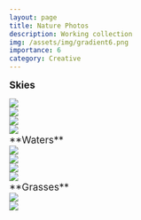 ```yaml
---
layout: page
title: Nature Photos
description: Working collection
img: /assets/img/gradient6.png
importance: 6
category: Creative
---
```

<!-- start -->
<span style="font-size:1.25em;">**Skies**</span>
<div class="row mt-3">
    <div class="col-sm mt-3 mt-md-0">
        <img class="img-fluid rounded z-depth-1" src="{{ site.baseurl }}/assets/img/naturePhotos/IMG_6831.jpg">
    </div>
    <div class="col-sm mt-3 mt-md-0">
        <img class="img-fluid rounded z-depth-1" src="{{ site.baseurl }}/assets/img/naturePhotos/IMG_6832.jpg">
    </div>
</div>    

<!-- row 2 -->
<div class="row mt-3">
    <div class="col-sm mt-3 mt-md-0">
        <img class="img-fluid rounded z-depth-1" src="{{ site.baseurl }}/assets/img/naturePhotos/IMG_6476.jpg">
    </div>
    <div class="col-sm mt-3 mt-md-0">
        <img class="img-fluid rounded z-depth-1" src="{{ site.baseurl }}/assets/img/naturePhotos/IMG_0522.png">
    </div>
</div>
<div class="caption">
    
</div>
<!-- end -->
<!-- start -->
<span style="font-size:1.25em;">**Waters**</span>
<div class="row mt-3">
    <div class="col-sm mt-3 mt-md-0">
        <img class="img-fluid rounded z-depth-1" src="{{ site.baseurl }}/assets/img/naturePhotos/IMG_0005.jpg">
    </div>
    <div class="col-sm mt-3 mt-md-0">
        <img class="img-fluid rounded z-depth-1" src="{{ site.baseurl }}/assets/img/naturePhotos/IMG_0009.jpg">
    </div>
</div>    

<!-- row 2 -->
<div class="row mt-3">
    <div class="col-sm mt-3 mt-md-0">
        <img class="img-fluid rounded z-depth-1" src="{{ site.baseurl }}/assets/img/naturePhotos/IMG_0339.png">
    </div>
    <div class="col-sm mt-3 mt-md-0">
        <img class="img-fluid rounded z-depth-1" src="{{ site.baseurl }}/assets/img/naturePhotos/IMG_0612.png">
    </div>
</div>
<div class="caption">
    
</div>
<!-- end -->
<!-- start -->
<span style="font-size:1.25em;">**Grasses**</span>
<div class="row mt-3">
    <div class="col-sm mt-3 mt-md-0">
        <img class="img-fluid rounded z-depth-1" src="{{ site.baseurl }}/assets/img/naturePhotos/IMG_0832.jpg">
    </div>
    <div class="col-sm mt-3 mt-md-0">
        <img class="img-fluid rounded z-depth-1" src="{{ site.baseurl }}/assets/img/naturePhotos/IMG_2648.jpg">
    </div>
</div>    
<!-- end -->
